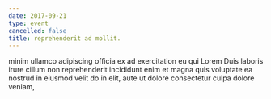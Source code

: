 ```yaml
---
date: 2017-09-21
type: event
cancelled: false
title: reprehenderit ad mollit.
---
```

minim ullamco adipiscing officia ex ad exercitation eu qui Lorem Duis laboris irure cillum non reprehenderit incididunt enim et magna quis voluptate ea nostrud in eiusmod velit do in elit, aute ut dolore consectetur culpa dolore veniam,